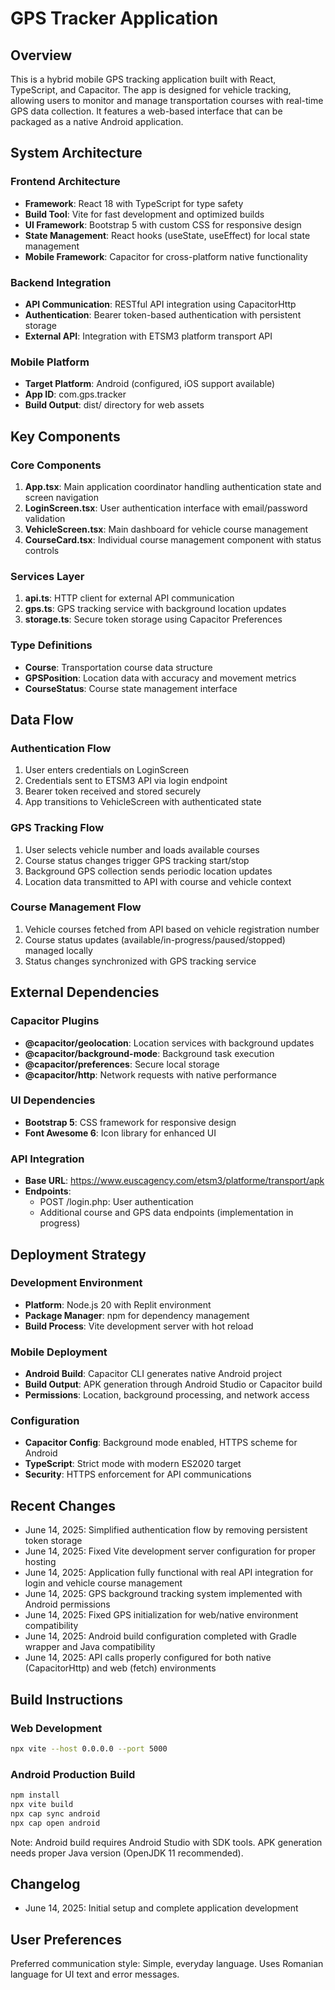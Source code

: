 # GPS Tracker Application

## Overview

This is a hybrid mobile GPS tracking application built with React, TypeScript, and Capacitor. The app is designed for vehicle tracking, allowing users to monitor and manage transportation courses with real-time GPS data collection. It features a web-based interface that can be packaged as a native Android application.

## System Architecture

### Frontend Architecture
- **Framework**: React 18 with TypeScript for type safety
- **Build Tool**: Vite for fast development and optimized builds
- **UI Framework**: Bootstrap 5 with custom CSS for responsive design
- **State Management**: React hooks (useState, useEffect) for local state management
- **Mobile Framework**: Capacitor for cross-platform native functionality

### Backend Integration
- **API Communication**: RESTful API integration using CapacitorHttp
- **Authentication**: Bearer token-based authentication with persistent storage
- **External API**: Integration with ETSM3 platform transport API

### Mobile Platform
- **Target Platform**: Android (configured, iOS support available)
- **App ID**: com.gps.tracker
- **Build Output**: dist/ directory for web assets

## Key Components

### Core Components
1. **App.tsx**: Main application coordinator handling authentication state and screen navigation
2. **LoginScreen.tsx**: User authentication interface with email/password validation
3. **VehicleScreen.tsx**: Main dashboard for vehicle course management
4. **CourseCard.tsx**: Individual course management component with status controls

### Services Layer
1. **api.ts**: HTTP client for external API communication
2. **gps.ts**: GPS tracking service with background location updates
3. **storage.ts**: Secure token storage using Capacitor Preferences

### Type Definitions
- **Course**: Transportation course data structure
- **GPSPosition**: Location data with accuracy and movement metrics
- **CourseStatus**: Course state management interface

## Data Flow

### Authentication Flow
1. User enters credentials on LoginScreen
2. Credentials sent to ETSM3 API via login endpoint
3. Bearer token received and stored securely
4. App transitions to VehicleScreen with authenticated state

### GPS Tracking Flow
1. User selects vehicle number and loads available courses
2. Course status changes trigger GPS tracking start/stop
3. Background GPS collection sends periodic location updates
4. Location data transmitted to API with course and vehicle context

### Course Management Flow
1. Vehicle courses fetched from API based on vehicle registration number
2. Course status updates (available/in-progress/paused/stopped) managed locally
3. Status changes synchronized with GPS tracking service

## External Dependencies

### Capacitor Plugins
- **@capacitor/geolocation**: Location services with background updates
- **@capacitor/background-mode**: Background task execution
- **@capacitor/preferences**: Secure local storage
- **@capacitor/http**: Network requests with native performance

### UI Dependencies
- **Bootstrap 5**: CSS framework for responsive design
- **Font Awesome 6**: Icon library for enhanced UI

### API Integration
- **Base URL**: https://www.euscagency.com/etsm3/platforme/transport/apk
- **Endpoints**: 
  - POST /login.php: User authentication
  - Additional course and GPS data endpoints (implementation in progress)

## Deployment Strategy

### Development Environment
- **Platform**: Node.js 20 with Replit environment
- **Package Manager**: npm for dependency management
- **Build Process**: Vite development server with hot reload

### Mobile Deployment
- **Android Build**: Capacitor CLI generates native Android project
- **Build Output**: APK generation through Android Studio or Capacitor build
- **Permissions**: Location, background processing, and network access

### Configuration
- **Capacitor Config**: Background mode enabled, HTTPS scheme for Android
- **TypeScript**: Strict mode with modern ES2020 target
- **Security**: HTTPS enforcement for API communications

## Recent Changes
- June 14, 2025: Simplified authentication flow by removing persistent token storage
- June 14, 2025: Fixed Vite development server configuration for proper hosting
- June 14, 2025: Application fully functional with real API integration for login and vehicle course management
- June 14, 2025: GPS background tracking system implemented with Android permissions
- June 14, 2025: Fixed GPS initialization for web/native environment compatibility
- June 14, 2025: Android build configuration completed with Gradle wrapper and Java compatibility
- June 14, 2025: API calls properly configured for both native (CapacitorHttp) and web (fetch) environments

## Build Instructions
### Web Development
```bash
npx vite --host 0.0.0.0 --port 5000
```

### Android Production Build
```bash
npm install
npx vite build
npx cap sync android
npx cap open android
```
Note: Android build requires Android Studio with SDK tools. APK generation needs proper Java version (OpenJDK 11 recommended).

## Changelog
- June 14, 2025: Initial setup and complete application development

## User Preferences

Preferred communication style: Simple, everyday language.
Uses Romanian language for UI text and error messages.